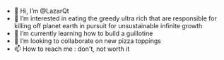 - 👋 Hi, I’m @LazarQt
- 👀 I’m interested in eating the greedy ultra rich that are responsible for killing off planet earth in pursuit for unsustainable infinite growth
- 🌱 I’m currently learning how to build a guillotine
- 💞️ I’m looking to collaborate on new pizza toppings 
- 📫 How to reach me : don't, not worth it

<!---
LazarQt/LazarQt is a ✨ special ✨ repository because its `README.md` (this file) appears on your GitHub profile.
You can click the Preview link to take a look at your changes.
--->
